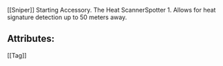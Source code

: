 [[Sniper]] Starting Accessory.
The Heat ScannerSpotter 1. Allows for heat signature detection up to 50 meters away.


## Attributes:

[[Tag]]